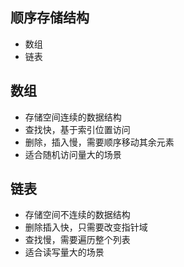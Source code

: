 ## 顺序存储结构
* 数组
* 链表

## 数组
* 存储空间连续的数据结构
* 查找快，基于索引位置访问
* 删除，插入慢，需要顺序移动其余元素
* 适合随机访问量大的场景

## 链表
* 存储空间不连续的数据结构
* 删除插入快，只需要改变指针域
* 查找慢，需要遍历整个列表
* 适合读写量大的场景
